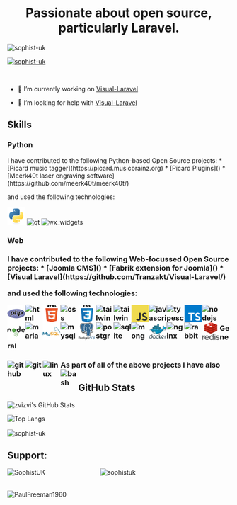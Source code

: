 <!--
## Hi there 👋

**Sophist-UK/Sophist-UK** is a ✨ _special_ ✨ repository because its `README.md` (this file) appears on your GitHub profile.

Here are some ideas to get you started:

- 🔭 I’m currently working on ...
- 🌱 I’m currently learning ...
- 👯 I’m looking to collaborate on ...
- 🤔 I’m looking for help with ...
- 💬 Ask me about ...
- 📫 How to reach me: ...
- 😄 Pronouns: ...
- ⚡ Fun fact: ...
-->

<h1 align="center">Passionate about open source, particularly Laravel.</h3>

<p align="left"> <img src="https://komarev.com/ghpvc/?username=sophist-uk&label=Profile%20views&color=0e75b6&style=flat" alt="sophist-uk" /> </p>

<p align="left"> <a href="https://github.com/ryo-ma/github-profile-trophy"><img src="https://github-profile-trophy.vercel.app/?username=sophist-uk" alt="sophist-uk" /></a> </p>

<p align="left"> <a href="https://twitter.com/" target="blank"><img src="https://img.shields.io/twitter/follow/?logo=twitter&style=for-the-badge" alt="" /></a> </p>

- 🔭 I’m currently working on [Visual-Laravel](http://github.com/tranzakt/visual-laravel)

- 🤝 I’m looking for help with [Visual-Laravel](http://github.com/tranzakt/visual-laravel)

<h2> Skills </h2>
<h3> Python </h3>
I have contributed to the following Python-based Open Source projects:
* [Picard music tagger](https://picard.musicbrainz.org)
* [Picard Plugins]()
* [Meerk40t laser engraving software](https://github.com/meerk40t/meerk40t/)

and used the following technologies:

<img title="Python" src="https://raw.githubusercontent.com/devicons/devicon/master/icons/python/python-original.svg" alt="python" width="40" height="40"/>
<img title="Qt" src="https://upload.wikimedia.org/wikipedia/commons/0/0b/Qt_logo_2016.svg" alt="qt" width="40" height="40"/>
<img title="wxWidgets" src="https://upload.wikimedia.org/wikipedia/commons/b/bb/WxWidgets.svg" alt="wx_widgets" width="40" height="40"/> </a> </p>

<h3> Web <h3>
I have contributed to the following Web-focussed Open Source projects:
* [Joomla CMS]()
* [Fabrik extension for Joomla]()
* [Visual Laravel](https://github.com/Tranzakt/Visual-Laravel/)

and used the following technologies:

<img title="PHP" alt="php" align="left" width="40" height="40" src="https://raw.githubusercontent.com/devicons/devicon/master/icons/php/php-original.svg"/>
<img title="HTML" alt="html" alt="html" align="left" width="40px" height="40" src="https://raw.githubusercontent.com/rahulbanerjee26/githubAboutMeGenerator/main/icons/html.svg">
<img title="HTML" alt="html" align="left" width="40" height="40" src="https://raw.githubusercontent.com/devicons/devicon/master/icons/html5/html5-original-wordmark.svg"/>
<img title="CSS" alt="css" align="left" width="40px" height="40" src="https://raw.githubusercontent.com/rahulbanerjee26/githubAboutMeGenerator/main/icons/css.svg">
<img title="CSS" alt="css" align="left" width="40" height="40" src="https://raw.githubusercontent.com/devicons/devicon/master/icons/css3/css3-original-wordmark.svg"/>
<img title="TailwindCSS" alt="tailwind" align="left" width="40" height="40" src="https://www.vectorlogo.zone/logos/tailwindcss/tailwindcss-icon.svg"/>
<img title="TailwindCSS" alt="tailwind" align="left" width="40px" height="40" src="https://raw.githubusercontent.com/rahulbanerjee26/githubAboutMeGenerator/main/icons/tailwind.svg">
<img title="Javascript" alt="javascript" align="left" width="40" height="40" src="https://raw.githubusercontent.com/devicons/devicon/master/icons/javascript/javascript-original.svg"/>
<img title="Javascript" alt="javascript" align="left" width="40px" height="40" src="https://raw.githubusercontent.com/rahulbanerjee26/githubAboutMeGenerator/main/icons/javascript.svg">
<img title="Typescript" alt="typescript" align="left" width="40px" height="40" src="https://raw.githubusercontent.com/rahulbanerjee26/githubAboutMeGenerator/main/icons/typescript.svg">
<img title="Typescript" alt="typescript" align="left" width="40" height="40" src="https://raw.githubusercontent.com/devicons/devicon/master/icons/typescript/typescript-original.svg"/>
<img title="Nodejs" alt="nodejs" align="left" width="40px" height="40" src="https://raw.githubusercontent.com/rahulbanerjee26/githubAboutMeGenerator/main/icons/nodejs.svg">
<img title="NodeJS" alt="nodejs" align="left" width="40" height="40" src="https://raw.githubusercontent.com/devicons/devicon/master/icons/nodejs/nodejs-original-wordmark.svg"/>
<br>
<img title="MariaDB" alt="mariadb" align="left" width="40" height="40" src="https://www.vectorlogo.zone/logos/mariadb/mariadb-icon.svg"/>
<img title="MySQL" alt="mysql" align="left" width="40" height="40" src="https://raw.githubusercontent.com/devicons/devicon/master/icons/mysql/mysql-original-wordmark.svg"/>
<img title="MySQL" alt="mysql" align="left" width="40px" height="40" src="https://raw.githubusercontent.com/rahulbanerjee26/githubAboutMeGenerator/main/icons/mysql.svg">
<img title="Postgresql" alt="postgresql" align="left" width="40" height="40" src="https://raw.githubusercontent.com/devicons/devicon/master/icons/postgresql/postgresql-original-wordmark.svg"/>
<img title="PostgreSQL" alt="postgresql" align="left" width="40px" height="40" src="https://raw.githubusercontent.com/rahulbanerjee26/githubAboutMeGenerator/main/icons/postgresql.svg">
<img title="SQLite" alt="sqlite" align="left" width="40" height="40" src="https://www.vectorlogo.zone/logos/sqlite/sqlite-icon.svg"/>
<img title="MongoDB" alt="mongodb" align="left" width="40px" height="40" src="https://raw.githubusercontent.com/rahulbanerjee26/githubAboutMeGenerator/main/icons/mongodb.svg">
<img title="Docker" alt="docker" align="left" width="40" height="40" src="https://raw.githubusercontent.com/devicons/devicon/master/icons/docker/docker-original-wordmark.svg"/>
<img title="Nginx" alt="nginx" align="left" width="40px" height="40" src="https://raw.githubusercontent.com/rahulbanerjee26/githubAboutMeGenerator/main/icons/nginx.svg">
<img title="rabbitMQ" alt="rabbitMQ" align="left" width="40" height="40" src="https://www.vectorlogo.zone/logos/rabbitmq/rabbitmq-icon.svg"/>
<img title="Redis" alt="redis" align="left" width="40" height="40" src="https://raw.githubusercontent.com/devicons/devicon/master/icons/redis/redis-original-wordmark.svg"/>

<h3> General <h3>
As part of all of the above projects I have also  
<img title="GitHub" alt="github" align="left" width="40px" height="40" src="https://raw.githubusercontent.com/rahulbanerjee26/githubAboutMeGenerator/main/icons/github.svg">
<img title="Git" alt="git" align="left" width="40px" height="40" src="https://raw.githubusercontent.com/rahulbanerjee26/githubAboutMeGenerator/main/icons/git.svg">
<img title="Linux" alt="linux" align="left" width="40px" height="40" src="https://raw.githubusercontent.com/rahulbanerjee26/githubAboutMeGenerator/main/icons/linux.svg">
<img title="Bash" alt="bash" align="left" width="40" height="40" src="https://www.vectorlogo.zone/logos/gnu_bash/gnu_bash-icon.svg"/>


<h2> GitHub Stats </h2>
<p><picture>
  <source media="(prefers-color-scheme: light)" srcset="https://github-readme-stats.vercel.app/api?username=Sophist-UK&count_private=false&show_icons=true&show=reviews,discussions_started,discussions_answered">
  <source media="(prefers-color-scheme: dark), (prefers-color-scheme: no-preference)" srcset="https://github-readme-stats.vercel.app/api?username=Sophist-UK&count_private=false&show_icons=true&show=reviews,discussions_started,discussions_answered&theme=github_dark">
  <img alt="zvizvi's GitHub Stats" src="https://github-readme-stats.vercel.app/api?username=Sophist-UK&count_private=false&show_icons=true&show=reviews,discussions_started,discussions_answered">
</picture></p>
<p><picture>
  <source media="(prefers-color-scheme: light)" srcset="https://github-readme-stats.vercel.app/api/top-langs/?username=Sophist-UK&layout=compact&card_width=445">
  <source media="(prefers-color-scheme: dark), (prefers-color-scheme: no-preference)" srcset="https://github-readme-stats.vercel.app/api/top-langs/?username=Sophist-UK&layout=compact&card_width=445&theme=github_dark">
  <img alt="Top Langs" src="https://github-readme-stats.vercel.app/api/top-langs/?username=Sophist-UK&layout=compact&card_width=445">
</picture></p>
<p><img align="center" src="https://github-readme-streak-stats.herokuapp.com/?user=sophist-uk&" alt="sophist-uk" /></p>

<h2>Support:</h2>
<p>
<a href="https://www.buymeacoffee.com/SophistUK"><img align="left" src="https://cdn.buymeacoffee.com/buttons/v2/default-yellow.png" height="50" width="210" alt="SophistUK" /></a>
<a href="https://ko-fi.com/sophistuk"> <img align="left" src="https://cdn.ko-fi.com/cdn/kofi3.png?v=3" height="50" width="210" alt="sophistuk" /></a>
<a href="https://paypal.me/PaulFreeman1960"> <img align="left" src="https://ionicabizau.github.io/badges/paypal.svg" height="50" width="210" alt="PaulFreeman1960" /></a>
</p>
